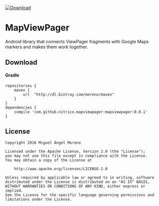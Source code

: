 [ ![Download](https://api.bintray.com/packages/moreno/maven/MapViewPager/images/download.svg) ](https://bintray.com/moreno/maven/MapViewPager/_latestVersion)
# MapViewPager

Android library that connects ViewPager fragments with Google Maps markers and makes them work together.

## Download

#### Gradle

```
repositories {
    maven {
        url  "http://dl.bintray.com/moreno/maven" 
    }
}
dependencies {
    compile 'com.github.nitrico.mapviewpager:mapviewpager:0.0.1'
}
```

## License
```
Copyright 2016 Miguel Ángel Moreno

Licensed under the Apache License, Version 2.0 (the "License");
you may not use this file except in compliance with the License.
You may obtain a copy of the License at

    http://www.apache.org/licenses/LICENSE-2.0

Unless required by applicable law or agreed to in writing, software
distributed under the License is distributed on an "AS IS" BASIS,
WITHOUT WARRANTIES OR CONDITIONS OF ANY KIND, either express or implied.
See the License for the specific language governing permissions and
limitations under the License.
```

